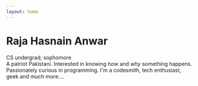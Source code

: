 ```yaml
---
layout: home
---
```

# Raja Hasnain Anwar

CS undergrad; sophomore <br>
A patriot Pakistani. Interested in knowing <i>how</i> and <i>why</i> something happens. Passionately curious in programming. I'm a codesmith, tech enthusiast, geek and much more....
